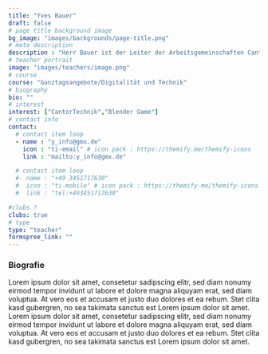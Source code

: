 ```yaml
---
title: "Yves Bauer"
draft: false
# page title background image
bg_image: "images/backgrounds/page-title.png"
# meta description
description : "Herr Bauer ist der Leiter der Arbeitsgemeinschaften CantorTechnik und Blender Game am Georg-Cantor-Gymnasium."
# teacher portrait
image: "images/teachers/image.png"
# course
course: "Ganztagsangebote/Digitalität und Technik"
# biography
bio: ""
# interest
interest: ["CantorTechnik","Blender Game"]
# contact info
contact:
  # contact item loop
  - name : "y_info@gmx.de"
    icon : "ti-email" # icon pack : https://themify.me/themify-icons
    link : "mailto:y_info@gmx.de"

  # contact item loop
  #- name : "+49 3451717630"
  #  icon : "ti-mobile" # icon pack : https://themify.me/themify-icons
  #  link : "tel:+493451717630"

#clubs ?
clubs: true
# type
type: "teacher"
formspree_link: ""
---
```

### Biografie

Lorem ipsum dolor sit amet, consetetur sadipscing elitr, sed diam nonumy eirmod tempor invidunt ut labore et dolore magna aliquyam erat, sed diam voluptua. At vero eos et accusam et justo duo dolores et ea rebum. Stet clita kasd gubergren, no sea takimata sanctus est Lorem ipsum dolor sit amet. Lorem ipsum dolor sit amet, consetetur sadipscing elitr, sed diam nonumy eirmod tempor invidunt ut labore et dolore magna aliquyam erat, sed diam voluptua. At vero eos et accusam et justo duo dolores et ea rebum. Stet clita kasd gubergren, no sea takimata sanctus est Lorem ipsum dolor sit amet.
